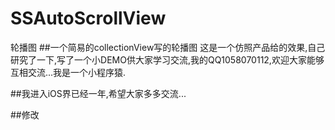 # SSAutoScrollView
轮播图
##一个简易的collectionView写的轮播图
这是一个仿照产品给的效果,自己研究了一下,写了一个小DEMO供大家学习交流,我的QQ1058070112,欢迎大家能够互相交流...我是一个小程序猿.

##我进入iOS界已经一年,希望大家多多交流...

##修改
